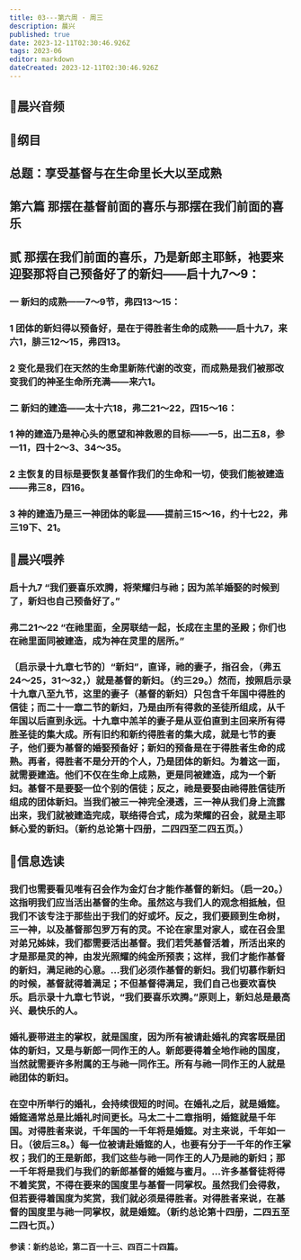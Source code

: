 ```yaml
---
title: 03---第六周 · 周三
description: 晨兴
published: true
date: 2023-12-11T02:30:46.926Z
tags: 2023-06
editor: markdown
dateCreated: 2023-12-11T02:30:46.926Z
---
```


## 🎵晨兴音频

## 📖纲目

## 总题：享受基督与在生命里长大以至成熟

## 第六篇   那摆在基督前面的喜乐与那摆在我们前面的喜乐

## 贰   那摆在我们前面的喜乐，乃是新郎主耶稣，衪要来迎娶那将自己预备好了的新妇——启十九7～9：

### 一   新妇的成熟——7～9节，弗四13～15：

### 1   团体的新妇得以预备好，是在于得胜者生命的成熟——启十九7，来六1，腓三12～15，弗四13。

### 2   变化是我们在天然的生命里新陈代谢的改变，而成熟是我们被那改变我们的神圣生命所充满——来六1。

### 二   新妇的建造——太十六18，弗二21～22，四15～16：

### 1   神的建造乃是神心头的愿望和神救恩的目标——一5，出二五8，参一11，四十2～3、34～35。

### 2   主恢复的目标是要恢复基督作我们的生命和一切，使我们能被建造——弗三8，四16。

### 3   神的建造乃是三一神团体的彰显——提前三15～16，约十七22，弗三19下、21。

## 📖晨兴喂养

### 启十九7   “我们要喜乐欢腾，将荣耀归与祂；因为羔羊婚娶的时候到了，新妇也自己预备好了。”

### 弗二21～22   “在祂里面，全房联结一起，长成在主里的圣殿；你们也在祂里面同被建造，成为神在灵里的居所。”

### 〔启示录十九章七节的〕“新妇”，直译，祂的妻子，指召会，（弗五24～25，31～32，）就是基督的新妇。（约三29。）然而，按照启示录十九章八至九节，这里的妻子（基督的新妇）只包含千年国中得胜的信徒；而二十一章二节的新妇，乃是由所有得救的圣徒所组成，从千年国以后直到永远。十九章中羔羊的妻子是从亚伯直到主回来所有得胜圣徒的集大成。所有旧约和新约得胜者的集大成，就是七节的妻子，他们要为基督的婚娶预备好；新妇的预备是在于得胜者生命的成熟。再者，得胜者不是分开的个人，乃是团体的新妇。为着这一面，就需要建造。他们不仅在生命上成熟，更是同被建造，成为一个新妇。基督不是要娶一位个别的信徒；反之，祂是要娶由祂得胜信徒所组成的团体新妇。当我们被三一神完全浸透，三一神从我们身上流露出来，我们就被建造完成，联络得合式，成为荣耀的召会，就是主耶稣心爱的新妇。（新约总论第十四册，二四四至二四五页。）

## 📖信息选读

### 我们也需要看见唯有召会作为金灯台才能作基督的新妇。（启一20。）这指明我们应当活出基督的生命。虽然这与我们人的观念相抵触，但我们不该专注于那些出于我们的好或坏。反之，我们要顾到生命树，三一神，以及基督那包罗万有的灵。不论在家里对家人，或在召会里对弟兄姊妹，我们都需要活出基督。我们若凭基督活着，所活出来的才是那是灵的神，由发光照耀的纯金所预表；这样，我们才能作基督的新妇，满足祂的心意。…我们必须作基督的新妇。我们切慕作新妇的时候，基督就得着满足；不但基督得满足，我们自己也要欢喜快乐。启示录十九章七节说，“我们要喜乐欢腾。”原则上，新妇总是最高兴、最快乐的人。

### 婚礼要带进主的掌权，就是国度，因为所有被请赴婚礼的宾客既是团体的新妇，又是与新郎一同作王的人。新郎要得着全地作祂的国度，当然就需要许多附属的王与祂一同作王。所有与祂一同作王的人就是祂团体的新妇。

### 在空中所举行的婚礼，会持续很短的时间。在婚礼之后，就是婚筵。婚筵通常总是比婚礼时间更长。马太二十二章指明，婚筵就是千年国。对得胜者来说，千年国的一千年将是婚筵。对主来说，千年如一日。（彼后三8。）每一位被请赴婚筵的人，也要有分于一千年的作王掌权；我们的王是新郎，我们这些与祂一同作王的人乃是祂的新妇；那一千年将是我们与我们的新郎基督的婚筵与蜜月。…许多基督徒将得不着奖赏，不得在要来的国度里与基督一同掌权。虽然我们会得救，但若要得着国度为奖赏，我们就必须是得胜者。对得胜者来说，在基督的国度里与祂一同掌权，就是婚筵。（新约总论第十四册，二四五至二四七页。）

**参读：新约总论，第二百一十三、四百二十四篇。**
<!-- Google tag (gtag.js) -->
<script async src="https://www.googletagmanager.com/gtag/js?id=G-1P8709Z16T"></script>
<script>
  window.dataLayer = window.dataLayer || [];
  function gtag(){dataLayer.push(arguments);}
  gtag('js', new Date());

  gtag('config', 'G-1P8709Z16T');
</script>
